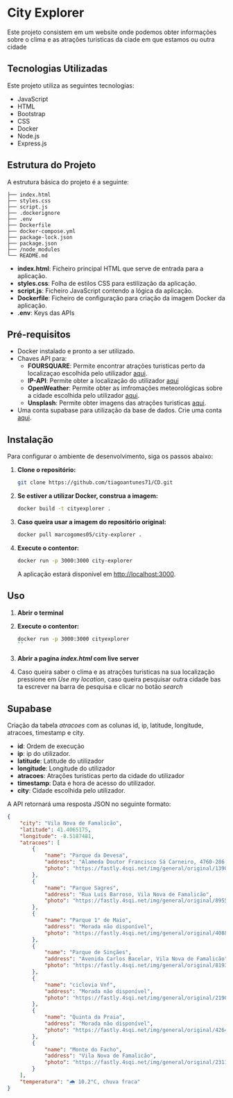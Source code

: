 
# City Explorer

Este projeto consistem em um website onde podemos obter informações sobre o clima e as atrações turisticas da ciade em que estamos ou outra cidade

## Tecnologias Utilizadas

Este projeto utiliza as seguintes tecnologias:

- JavaScript
- HTML
- Bootstrap
- CSS
- Docker
- Node.js
- Express.js

## Estrutura do Projeto

A estrutura básica do projeto é a seguinte:

```
├── index.html
├── styles.css
├── script.js
├── .dockerignore
├── .env
├── Dockerfile
├── docker-compose.yml
├── package-lock.json
├── package.json
├── /node_modules
└── README.md
```

- **index.html**: Ficheiro principal HTML que serve de entrada para a aplicação.
- **styles.css**: Folha de estilos CSS para estilização da aplicação.
- **script.js**: Ficheiro JavaScript contendo a lógica da aplicação.
- **Dockerfile**: Ficheiro de configuração para criação da imagem Docker da aplicação.
- **.env**: Keys das APIs

## Pré-requisitos
- Docker instalado e pronto a ser utilizado.
- Chaves API para:
    - **FOURSQUARE**: Permite encontrar atrações turisticas perto da localizaçao escolhida pelo utilizador [aqui](https://location.foursquare.com/developer/).
    - **IP-API**: Permite obter a localização do utilizador [aqui](https://members.ip-api.com/)
    - **OpenWeather**: Permite obter as imfromações meteorológicas sobre a cidade escolhida pelo utilizador [aqui](https://openweathermap.org/).
    - **Unsplash**: Permite obter imagens das atrações turisticas [aqui](https://unsplash.com/developers).
- Uma conta supabase para utilização da base de dados. Crie uma conta [aqui](https://supabase.com/).
  
## Instalação

Para configurar o ambiente de desenvolvimento, siga os passos abaixo:

1. **Clone o repositório:**

   ```bash
   git clone https://github.com/tiagoantunes71/CD.git
   ```

2. **Se estiver a utilizar Docker, construa a imagem:**

   ```bash
   docker build -t cityexplorer .
   ```

2. **Caso queira usar a imagem do repositório original:**

   ```bash
   docker pull marcogomes05/city-explorer .
   ```

3. **Execute o contentor:**

   ```bash
   docker run -p 3000:3000 city-explorer
   ```

   A aplicação estará disponível em [http://localhost:3000](http://localhost:3000).

## Uso

1. **Abrir o terminal**
2. **Execute o contentor:**

   ```bash
   docker run -p 3000:3000 cityexplorer
   ``
3. **Abrir a pagina *index.html* com live server**
4. Caso queira saber o clima e as atrações turisticas na sua localização pressione em *Use my location*, caso queira pesquisar outra cidade bas ta escrever na barra de pesquisa e clicar no botão *search* 

## Supabase

Criação da tabela *atracoes* com as colunas id, ip, latitude, longitude, atracoes, timestamp e city.
  - **id**: Ordem de execução
  - **ip**: ip do utilizador.
  - **latitude**: Latitude do utilizador
  - **longitude**: Longitude do utilizador
  - **atracoes**: Atrações turisticas perto da cidade do utilizador
  - **timestamp**: Data e hora de acesso do utilizador.
  - **city**: Cidade escolhida pelo utilizador.


A API retornará uma resposta JSON no seguinte formato:
```json
{
    "city": "Vila Nova de Famalicão",
    "latitude": 41.4065175,
    "longitude": -8.5187481,
    "atracoes": [
        {
            "name": "Parque da Devesa",
            "address": "Alameda Doutor Francisco Sá Carneiro, 4760-286 Vila Nova de Famalicão",
            "photo": "https://fastly.4sqi.net/img/general/original/1390919135_0qP_htH80ntEkzlh0c53rI5iPE_K0RgYH6MnqIulPyM.jpg"
        },
        {
            "name": "Parque Sagres",
            "address": "Rua Luís Barroso, Vila Nova de Famalicão",
            "photo": "https://fastly.4sqi.net/img/general/original/89551307_Me-9pnF3APqDSP63yTCCbyqw6Ml5PoV9_RsH_s7-QrU.jpg"
        },
        {
            "name": "Parque 1° de Maio",
            "address": "Morada não disponível",
            "photo": "https://fastly.4sqi.net/img/general/original/40889435_5cx1_GjUYlTYRRmEg_8BmKTnFgwdUCaKH_Vc_O53AJY.jpg"
        },
        {
            "name": "Parque de Sinçães",
            "address": "Avenida Carlos Bacelar, Vila Nova de Famalicão",
            "photo": "https://fastly.4sqi.net/img/general/original/81939712_JNEq9LoVBkGgCa2rlEAVR5Oghm2rtEJtJAPd2m7g4WU.jpg"
        },
        {
            "name": "ciclovia Vnf",
            "address": "Morada não disponível",
            "photo": "https://fastly.4sqi.net/img/general/original/2190146_TDFXzTrAv_U7xAXo98QpWR6kwQiL6rBeTj8Tiu59jtE.jpg"
        },
        {
            "name": "Quinta da Praia",
            "address": "Morada não disponível",
            "photo": "https://fastly.4sqi.net/img/general/original/42641717_9qxqLH_2cyChKqviZmaZLiSSgJU4afQW0LvXHJyIVtw.jpg"
        },
        {
            "name": "Monte do Facho",
            "address": "Vila Nova de Famalicão",
            "photo": "https://fastly.4sqi.net/img/general/original/23115477_LfbER_nWU0P4VnOJ9EWeot0EAZn2rMzN7gjyKjZe2Fc.jpg"
        }
    ],
    "temperatura": "🌧️ 10.2°C, chuva fraca"
}
